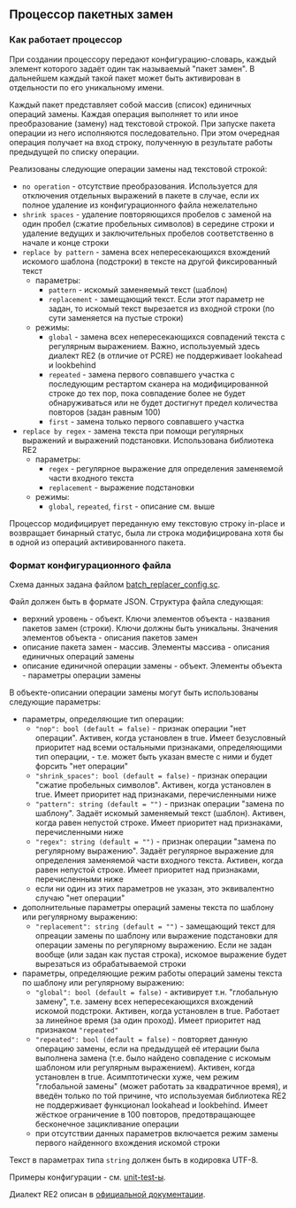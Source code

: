 ## Процессор пакетных замен


### Как работает процессор


При создании процессору передают конфигурацию-словарь, каждый элемент которого задаёт один так называемый "пакет замен".
В дальнейшем каждый такой пакет может быть активирован в отдельности по его уникальному имени.


Каждый пакет представляет собой массив (список) единичных операций замены.
Каждая операция выполняет то или иное преобразование (замену) над текстовой строкой.
При запуске пакета операции из него исполняются последовательно.
При этом очередная операция получает на вход строку, полученную в результате работы предыдущей по списку операции.


Реализованы следующие операции замены над текстовой строкой:

- `no operation` - отсутствие преобразования. Используется для отключения отдельных выражений в пакете в случае, если их полное удаление из конфигурационного файла нежелательно
- `shrink spaces` - удаление повторяющихся пробелов с заменой на один пробел (сжатие пробельных символов) в середине строки и удаление ведущих и заключительных пробелов соответственно в начале и конце строки
- `replace by pattern` - замена всех непересекающихся вхождений искомого шаблона (подстроки) в тексте на другой фиксированный текст
  - параметры:
    - `pattern` - искомый заменяемый текст (шаблон)
    - `replacement` - замещающий текст. Если этот параметр не задан, то искомый текст вырезается из входной строки (по сути заменяется на пустые строки)
  - режимы:
    - `global` - замена всех непересекающихся совпадений текста с регулярным выражением. Важно, используемый здесь диалект RE2 (в отличие от PCRE) не поддерживает lookahead и lookbehind
    - `repeated` - замена первого совпавшего участка с последующим рестартом сканера на модифицированной строке до тех пор, пока совпадение более не будет обнаруживаться или не будет достигнут предел количества повторов (задан равным 100)
    - `first` - замена только первого совпавшего участка
- `replace by regex` - замена текста при помощи регулярных выражений и выражений подстановки. Использована библиотека RE2
  - параметры:
    - `regex` - регулярное выражение для определения заменяемой части входного текста
    - `replacement` - выражение подстановки
  - режимы:
    - `global`, `repeated`, `first` - описание см. выше


Процессор модифицирует переданную ему текстовую строку in-place и возвращает бинарный статус, была ли строка модифицирована хотя бы в одной из операций активированного пакета.


### Формат конфигурационного файла


Схема данных задана файлом [batch_replacer_config.sc](https://a.yandex-team.ru/arc/trunk/arcadia/kernel/facts/batch_replacer/batch_replacer_config.sc).


Файл должен быть в формате JSON. Структура файла следующая:
- верхний уровень - объект. Ключи элементов объекта - названия пакетов замен (строки). Ключи должны быть уникальны. Значения элементов объекта - описания пакетов замен
- описание пакета замен - массив. Элементы массива - описания единичных операций замены
- описание единичной операции замены - объект. Элементы объекта - параметры операции замены


В объекте-описании операции замены могут быть использованы следующие параметры:
- параметры, определяющие тип операции:
  - `"nop": bool (default = false)` - признак операции "нет операции". Активен, когда установлен в true. Имеет безусловный приоритет над всеми остальными признаками, определяющими тип операции, - т.е. может быть указан вместе с ними и будет форсить "нет операции"
  - `"shrink_spaces": bool (default = false)` - признак операции "сжатие пробельных символов". Активен, когда установлен в true. Имеет приоритет над признаками, перечисленными ниже
  - `"pattern": string (default = "")` - признак операции "замена по шаблону". Задаёт искомый заменяемый текст (шаблон). Активен, когда равен непустой строке. Имеет приоритет над признаками, перечисленными ниже
  - `"regex": string (default = "")` - признак операции "замена по регулярному выражению". Задаёт регулярное выражение для определения заменяемой части входного текста. Активен, когда равен непустой строке. Имеет приоритет над признаками, перечисленными ниже
  - если ни один из этих параметров не указан, это эквивалентно случаю "нет операции"
- дополнительные параметры операций замены текста по шаблону или регулярному выражению:
  - `"replacement": string (default = "")` - замещающий текст для опреации замены по шаблону или выражение подстановки для операции замены по регулярному выражению. Если не задан вообще (или задан как пустая строка), искомое выражение будет вырезаться из обрабатываемой строки
- параметры, определяющие режим работы операций замены текста по шаблону или регулярному выражению:
  - `"global": bool (default = false)` - активирует т.н. "глобальную замену", т.е. замену всех непересекающихся вхождений искомой подстроки. Активен, когда установлен в true. Работает за линейное время (за один проход). Имеет приоритет над признаком `"repeated"`
  - `"repeated": bool (default = false)` - повторяет данную операцию замены, если на предыдущей её итерации была выполнена замена (т.е. было найдено совпадение с искомым шаблоном или регулярным выражением). Активен, когда установлен в true. Асимптотически хуже, чем режим "глобальной замены" (может работать за квадратичное время), и введён только по той причине, что используемая библиотека RE2 не поддерживает функционал lookahead и lookbehind. Имеет жёсткое ограничение в 100 повторов, предотвращающее бесконечное зацикливание операции
  - при отсутствии данных параметров включается режим замены первого найденного вхождения искомой строки


Текст в параметрах типа `string` должен быть в кодировка UTF-8.


Примеры конфигурации - см. [unit-test-ы](https://a.yandex-team.ru/arc/trunk/arcadia/kernel/facts/batch_replacer/ut/batch_replacer_ut.cpp).


Диалект RE2 описан в [официальной документации](https://github.com/google/re2/wiki/Syntax).
